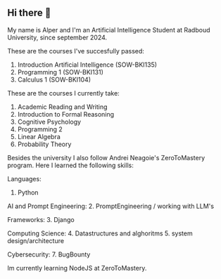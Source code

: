 ## Hi there 👋

My name is Alper and I'm an Artificial Intelligence Student at Radboud University, since september 2024. 

These are the courses I've succesfully passed:
  1. Introduction Artificial Intelligence (SOW-BKI135)
  2. Programming 1 (SOW-BKI131)
  3. Calculus 1 (SOW-BKI104)

These are the courses I currently take:
1. Academic Reading and Writing
2. Introduction to Formal Reasoning
3. Cognitive Psychology
4. Programming 2
5. Linear Algebra
6. Probability Theory


Besides the university I also follow Andrei Neagoie's ZeroToMastery program. Here I learned the following skills:

Languages:
  1. Python

AI and Prompt Engineering:
  2. PromptEngineering / working with LLM's
  
Frameworks:
  3. Django
  
Computing Science:
  4. Datastructures and alghoritms
  5. system design/architecture 
  
Cybersecurity:
  7. BugBounty

Im currently learning NodeJS at ZeroToMastery.

<!--
**Appie0904/appie0904** is a ✨ _special_ ✨ repository because its `README.md` (this file) appears on your GitHub profile.

Here are some ideas to get you started:

- 🔭 I’m currently working on ...
- 🌱 I’m currently learning ...
- 👯 I’m looking to collaborate on ...
- 🤔 I’m looking for help with ...
- 💬 Ask me about ...
- 📫 How to reach me: ...
- 😄 Pronouns: ...
- ⚡ Fun fact: ...
-->
